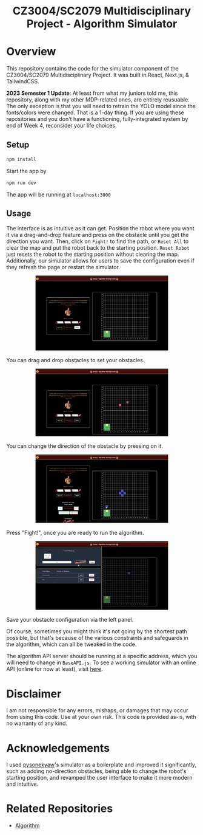 <br />
<p align="center">
  <h1 align="center">
    CZ3004/SC2079 Multidisciplinary Project - Algorithm Simulator
  </h1>
</p>

# Overview

This repository contains the code for the simulator component of the CZ3004/SC2079 Multidisciplinary Project. It was built in React, Next.js, & TailwindCSS. 

**2023 Semester 1 Update**: At least from what my juniors told me, this repository, along with my other MDP-related ones, are entirely reusuable. The only exception is that you will need to retrain the YOLO model since the fonts/colors were changed. That is a 1-day thing. If you are using these repositories and you don't have a functioning, fully-integrated system by end of Week 4, reconsider your life choices.



## Setup

```bash
npm install
```

Start the app by

```bash
npm run dev
```

The app will be running at `localhost:3000`

## Usage

The interface is as intuitive as it can get. Position the robot where you want it via a drag-and-drop feature and press on the obstacle until you get the direction you want. Then, click on `Fight!` to find the path, or `Reset All` to clear the map and put the robot back to the starting position. `Reset Robot` just resets the robot to the starting position without clearing the map. Additionally, our simulator allows for users to save the configuration even if they refresh the page or restart the simulator.

<div style="text-align:center"><img src="/images/1.png" alt="Interface" width=350 ></div>

You can drag and drop obstacles to set your obstacles.

<div style="text-align:center"><img src="/images/2.png" alt="Interface" width=350 ></div>

You can change the direction of the obstacle by pressing on it.

<div style="text-align:center"><img src="/images/3.png" alt="Interface" width=350 ></div>

Press "Fight!", once you are ready to run the algorithm.

<div style="text-align:center"><img src="/images/4.png" alt="Interface" width=350 ></div>

Save your obstacle configuration via the left panel.

Of course, sometimes you might think it's not going by the shortest path possible, but that's because of the various constraints and safeguards in the algorithm, which can all be tweaked in the code.

The algorithm API server should be running at a specific address, which you will need to change in `BaseAPI.js`. To see a working simulator with an online API (online for now at least), visit [here](https://mdp.pyesonekyaw.com/).

# Disclaimer

I am not responsible for any errors, mishaps, or damages that may occur from using this code. Use at your own risk. This code is provided as-is, with no warranty of any kind.

# Acknowledgements

I used [pysonekyaw](https://github.com/pyesonekyaw)'s simulator as a boilerplate and improved it significantly, such as adding no-direction obstacles, being able to change the robot's starting position, and revamped the user interface to make it more modern and intuitive.

# Related Repositories
- [Algorithm](https://github.com/Awonnie/Algorithm-2.0)

